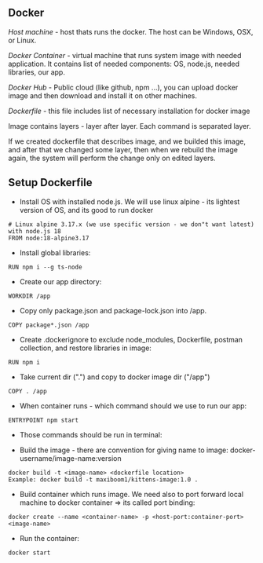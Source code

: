 ## Docker
  
*Host machine* - host thats runs the docker. The host can be Windows, OSX, or Linux.

*Docker Container* - virtual machine that runs system image with needed application. 
It contains list of needed components: OS, node.js, needed libraries, our app.

*Docker Hub* - Public cloud (like github, npm ...), you can upload docker image and then 
download and install it on other machines.

*Dockerfile* - this file includes list of necessary installation for docker image

Image contains layers - layer after layer. Each command is separated layer.

If we created dockerfile that describes image, and we builded this image, and after that 
we changed some layer, then when we rebuild the image again, the system will perform the change only on edited layers.

## Setup Dockerfile

- Install OS with installed node.js. We will use linux alpine - its lightest version of OS, and its good to run docker

```
# Linux alpine 3.17.x (we use specific version - we don"t want latest) with node.js 18
FROM node:18-alpine3.17
```
- Install global libraries:

```
RUN npm i --g ts-node
```

- Create our app directory:
```
WORKDIR /app
```
- Copy only package.json and package-lock.json into /app.
```
COPY package*.json /app
```

- Create .dockerignore to exclude node_modules, Dockerfile, postman collection, and restore libraries in image:
```
RUN npm i
```
- Take current dir (".") and copy to docker image dir ("/app")
```
COPY . /app
```
- When container runs - which command should we use to run our app:
```
ENTRYPOINT npm start
```

- Those commands should be run in terminal:

- Build the image - there are convention for giving name to image: docker-username/image-name:version
```
docker build -t <image-name> <dockerfile location>
Example: docker build -t maxiboom1/kittens-image:1.0 .
```
- Build container which runs image. We need also to port forward local machine to docker container => its called port binding:

```
docker create --name <container-name> -p <host-port:container-port> <image-name>
```

- Run the container:
```
docker start 
```

